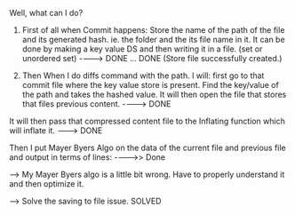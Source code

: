 Well, what can I do?

1. First of all when Commit happens: Store the name of the path of the file and its generated hash. ie. the folder and the its file name in it.
It can be done by making a key value DS and then writing it in a file. (set or unordered set) ----> DONE ... DONE (Store file successfully created.)

2. Then When I do diffs command with the path. I will:
first go to that commit file where the key value store is present. Find the key/value of the path and takes the hashed value. It will then open the file that stores that files previous content. ----> DONE

It will then pass that compressed content file to the Inflating function which will inflate it. ---> DONE

Then I put Mayer Byers Algo on the data of the current file and previous file and output in terms of lines:
---->> Done

--> My Mayer Byers algo is a little bit wrong. Have to properly understand it and then optimize it.

--> Solve the saving to file issue. SOLVED
